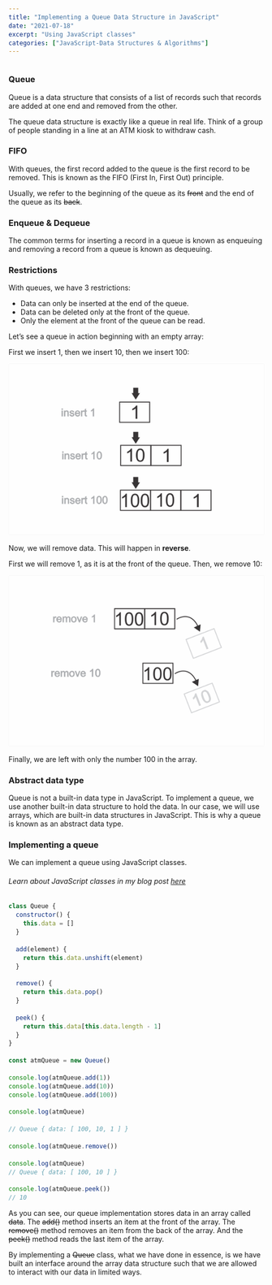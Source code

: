 ```yaml
---
title: "Implementing a Queue Data Structure in JavaScript"
date: "2021-07-18"
excerpt: "Using JavaScript classes"
categories: ["JavaScript-Data Structures & Algorithms"]
---
```


```toc

```

### Queue

Queue is a data structure that consists of a list of records such that records are added at one end and removed from the other.

The queue data structure is exactly like a queue in real life. Think of a group of people standing in a line at an ATM kiosk to withdraw cash.

### FIFO

With queues, the first record added to the queue is the first record to be removed. This is known as the FIFO (First In, First Out) principle.

Usually, we refer to the beginning of the queue as its ~~front~~ and the end of the queue as its ~~back~~.

### Enqueue & Dequeue

The common terms for inserting a record in a queue is known as enqueuing and removing a record from a queue is known as dequeuing.

### Restrictions

With queues, we have 3 restrictions:

- Data can only be inserted at the end of the queue.
- Data can be deleted only at the front of the queue.
- Only the element at the front of the queue can be read.

Let’s see a queue in action beginning with an empty array:

First we insert 1, then we insert 10, then we insert 100:

![Enqueue](../images/queue/enqueue.png)

Now, we will remove data. This will happen in **reverse**.

First we will remove 1, as it is at the front of the queue. Then, we remove 10:

![Dequeue](../images/queue/dequeue.png)

Finally, we are left with only the number 100 in the array.

### Abstract data type

Queue is not a built-in data type in JavaScript. To implement a queue, we use another built-in data structure to hold the data. In our case, we will use arrays, which are built-in data structures in JavaScript. This is why a queue is known as an abstract data type.

### Implementing a queue

We can implement a queue using JavaScript classes.

###### Learn about JavaScript classes in my blog post [here](https://hemanta.io/understanding-classes-in-javascript/)

```js {numberLines}
class Queue {
  constructor() {
    this.data = []
  }

  add(element) {
    return this.data.unshift(element)
  }

  remove() {
    return this.data.pop()
  }

  peek() {
    return this.data[this.data.length - 1]
  }
}

const atmQueue = new Queue()

console.log(atmQueue.add(1))
console.log(atmQueue.add(10))
console.log(atmQueue.add(100))

console.log(atmQueue)

// Queue { data: [ 100, 10, 1 ] }

console.log(atmQueue.remove())

console.log(atmQueue)
// Queue { data: [ 100, 10 ] }

console.log(atmQueue.peek())
// 10
```

As you can see, our queue implementation stores data in an array called ~~data~~. The ~~add()~~ method inserts an item at the front of the array. The ~~remove()~~ method removes an item from the back of the array. And the ~~peek()~~ method reads the last item of the array.

By implementing a ~~Queue~~ class, what we have done in essence, is we have built an interface around the array data structure such that we are allowed to interact with our data in limited ways.
